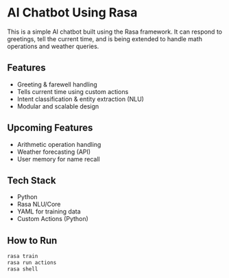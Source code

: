 # AI Chatbot Using Rasa

This is a simple AI chatbot built using the Rasa framework. It can respond to greetings, tell the current time, and is being extended to handle math operations and weather queries.

## Features
- Greeting & farewell handling
- Tells current time using custom actions
- Intent classification & entity extraction (NLU)
- Modular and scalable design

## Upcoming Features
- Arithmetic operation handling
- Weather forecasting (API)
- User memory for name recall

## Tech Stack
- Python
- Rasa NLU/Core
- YAML for training data
- Custom Actions (Python)

## How to Run
```bash
rasa train
rasa run actions
rasa shell
